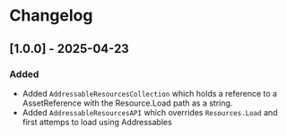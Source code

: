 # Changelog

## [1.0.0] - 2025-04-23

### Added
- Added `AddressableResourcesCollection` which holds a reference to a AssetReference with the Resource.Load path as a string.
- Added `AddressableResourcesAPI` which overrides `Resources.Load` and first attemps to load using Addressables 